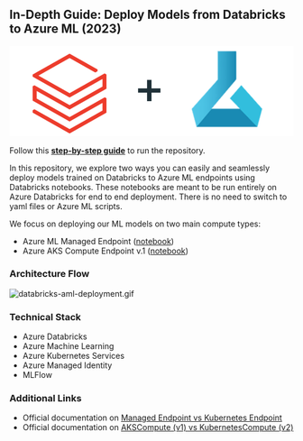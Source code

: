 ## In-Depth Guide: Deploy Models from Databricks to Azure ML (2023)

![databricks-azureml.png](resources%2Fdatabricks-azureml.png)

Follow this **[step-by-step guide](https://jnguyends.medium.com/in-depth-guide-deploy-models-from-databricks-to-azure-ml-2023-6d71572eb6f7?source=friends_link&sk=aee6918878e18b416763fc91ebcf8b9e)** to run the repository.

In this repository, we explore two ways you can easily and seamlessly deploy models trained on Databricks to Azure ML endpoints using Databricks notebooks.
These notebooks are meant to be run entirely on Azure Databricks for end to end deployment. There is no need to switch to yaml files or Azure ML scripts.

We focus on deploying our ML models on two main compute types:
- Azure ML Managed Endpoint ([notebook](https://github.com/julie-nguyen-ds/deploy-model-databricks-to-aml/blob/main/Training%20Wine%20Model%20to%20AML.ipynb))
- Azure AKS Compute Endpoint v.1 ([notebook](https://github.com/julie-nguyen-ds/deploy-model-databricks-to-aml/blob/main/Training%20Wine%20Model%20to%20AKS.ipynb))

### Architecture Flow
![databricks-aml-deployment.gif](resources%2Fdatabricks-aml-deployment.gif)

### Technical Stack
- Azure Databricks
- Azure Machine Learning
- Azure Kubernetes Services
- Azure Managed Identity
- MLFlow

### Additional Links
- Official documentation on [Managed Endpoint vs Kubernetes Endpoint](https://learn.microsoft.com/en-us/azure/machine-learning/concept-endpoints-online?view=azureml-api-2#managed-online-endpoints-vs-kubernetes-online-endpoints)
- Official documentation on [AKSCompute (v1) vs KubernetesCompute (v2)](https://learn.microsoft.com/en-us/azure/machine-learning/how-to-attach-kubernetes-anywhere?view=azureml-api-2#kubernetescompute-and-legacy-akscompute)
